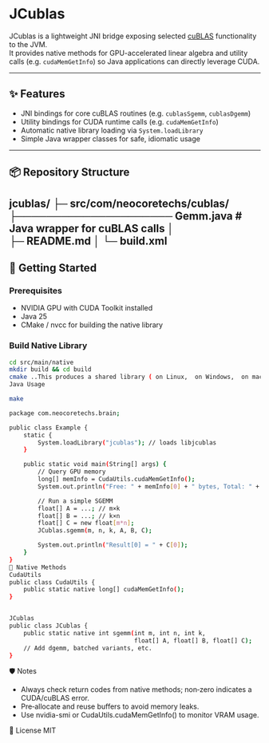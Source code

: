 # JCublas

JCublas is a lightweight JNI bridge exposing selected [cuBLAS](https://developer.nvidia.com/cublas) functionality to the JVM.  
It provides native methods for GPU-accelerated linear algebra and utility calls (e.g. `cudaMemGetInfo`) so Java applications can directly leverage CUDA.

---

## ✨ Features

- JNI bindings for core cuBLAS routines (e.g. `cublasSgemm`, `cublasDgemm`)
- Utility bindings for CUDA runtime calls (e.g. `cudaMemGetInfo`)
- Automatic native library loading via `System.loadLibrary`
- Simple Java wrapper classes for safe, idiomatic usage

---

## 📦 Repository Structure
jcublas/ 
├─ src/com/neocoretechs/cublas/    
├───────────────────── Gemm.java # Java wrapper for cuBLAS calls 
│   
├─ README.md
│
└─ build.xml
---

## 🚀 Getting Started

### Prerequisites

- NVIDIA GPU with CUDA Toolkit installed
- Java 25
- CMake / nvcc for building the native library

### Build Native Library

```bash
cd src/main/native
mkdir build && cd build
cmake ..This produces a shared library ( on Linux,  on Windows,  on macOS).
Java Usage

make

package com.neocoretechs.brain;

public class Example {
    static {
        System.loadLibrary("jcublas"); // loads libjcublas
    }

    public static void main(String[] args) {
        // Query GPU memory
        long[] memInfo = CudaUtils.cudaMemGetInfo();
        System.out.println("Free: " + memInfo[0] + " bytes, Total: " + memInfo[1] + " bytes");

        // Run a simple SGEMM
        float[] A = ...; // m×k
        float[] B = ...; // k×n
        float[] C = new float[m*n];
        JCublas.sgemm(m, n, k, A, B, C);

        System.out.println("Result[0] = " + C[0]);
    }
}
🧩 Native Methods
CudaUtils
public class CudaUtils {
    public static native long[] cudaMemGetInfo();
}


JCublas
public class JCublas {
    public static native int sgemm(int m, int n, int k,
                                   float[] A, float[] B, float[] C);
    // Add dgemm, batched variants, etc.
}

```

🛡️ Notes
- Always check return codes from native methods; non‑zero indicates a CUDA/cuBLAS error.
- Pre‑allocate and reuse buffers to avoid memory leaks.
- Use nvidia-smi or CudaUtils.cudaMemGetInfo() to monitor VRAM usage.

📜 License
MIT 

